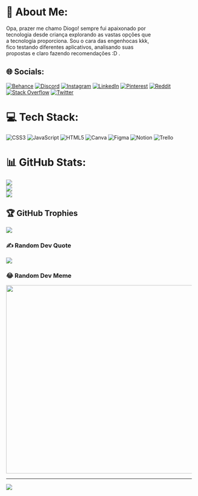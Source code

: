 # 💫 About Me:
Opa, prazer me chamo Diogo! sempre fui apaixonado por <br>tecnologia desde criança explorando as vastas opções que<br>a tecnologia proporciona. Sou o cara das engenhocas kkk,<br>fico testando diferentes aplicativos, analisando suas<br>propostas e claro fazendo recomendações :D .


## 🌐 Socials:
[![Behance](https://img.shields.io/badge/Behance-1769ff?logo=behance&logoColor=white)](https://behance.net/diogosilva2004) [![Discord](https://img.shields.io/badge/Discord-%237289DA.svg?logo=discord&logoColor=white)](https://discord.gg/rcstMMtqGp) [![Instagram](https://img.shields.io/badge/Instagram-%23E4405F.svg?logo=Instagram&logoColor=white)](https://instagram.com/w4xdgsilva) [![LinkedIn](https://img.shields.io/badge/LinkedIn-%230077B5.svg?logo=linkedin&logoColor=white)](https://linkedin.com/in/w4xdgsilva) [![Pinterest](https://img.shields.io/badge/Pinterest-%23E60023.svg?logo=Pinterest&logoColor=white)](https://pinterest.com/diogoslvsouza04) [![Reddit](https://img.shields.io/badge/Reddit-%23FF4500.svg?logo=Reddit&logoColor=white)](https://reddit.com/user/Ne0nW4X) [![Stack Overflow](https://img.shields.io/badge/-Stackoverflow-FE7A16?logo=stack-overflow&logoColor=white)](https://stackoverflow.com/users/w4xdgsilva) [![Twitter](https://img.shields.io/badge/Twitter-%231DA1F2.svg?logo=Twitter&logoColor=white)](https://twitter.com/w4xdgsilva) 

# 💻 Tech Stack:
![CSS3](https://img.shields.io/badge/css3-%231572B6.svg?style=for-the-badge&logo=css3&logoColor=white) ![JavaScript](https://img.shields.io/badge/javascript-%23323330.svg?style=for-the-badge&logo=javascript&logoColor=%23F7DF1E) ![HTML5](https://img.shields.io/badge/html5-%23E34F26.svg?style=for-the-badge&logo=html5&logoColor=white) ![Canva](https://img.shields.io/badge/Canva-%2300C4CC.svg?style=for-the-badge&logo=Canva&logoColor=white) 	![Figma](https://img.shields.io/badge/figma-%23F24E1E.svg?style=for-the-badge&logo=figma&logoColor=white) ![Notion](https://img.shields.io/badge/Notion-%23000000.svg?style=for-the-badge&logo=notion&logoColor=white) ![Trello](https://img.shields.io/badge/Trello-%23026AA7.svg?style=for-the-badge&logo=Trello&logoColor=white)
# 📊 GitHub Stats:
![](https://github-readme-stats.vercel.app/api?username=w4xdgsilva&theme=radical&hide_border=false&include_all_commits=true&count_private=false)<br/>
![](https://github-readme-streak-stats.herokuapp.com/?user=w4xdgsilva&theme=radical&hide_border=false)<br/>
![](https://github-readme-stats.vercel.app/api/top-langs/?username=w4xdgsilva&theme=radical&hide_border=false&include_all_commits=true&count_private=false&layout=compact)

## 🏆 GitHub Trophies
![](https://github-profile-trophy.vercel.app/?username=w4xdgsilva&theme=radical&no-frame=false&no-bg=false&margin-w=4)

### ✍️ Random Dev Quote
![](https://quotes-github-readme.vercel.app/api?type=vetical&theme=radical)

### 😂 Random Dev Meme
<img src="https://random-memer.herokuapp.com/" width="512px"/>

---
[![](https://visitcount.itsvg.in/api?id=w4xdgsilva&icon=1&color=1)](https://visitcount.itsvg.in)

<!-- Proudly created with GPRM ( https://gprm.itsvg.in ) -->